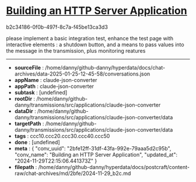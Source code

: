 # [Building an HTTP Server Application](https://claude.ai/chat/2bfe12ff-31df-43fa-992e-79aaa5d2c95b)

b2c34186-0f0b-497f-8c7a-f45be13ca3d3

please implement a basic integration test, enhance the test page with interactive elements : a shutdown button, and a means to pass values into the message in the transmission, plus monitoring reatures

---

* **sourceFile** : /home/danny/github-danny/hyperdata/docs/chat-archives/data-2025-01-25-12-45-58/conversations.json
* **appName** : claude-json-converter
* **appPath** : claude-json-converter
* **subtask** : [undefined]
* **rootDir** : /home/danny/github-danny/transmissions/src/applications/claude-json-converter
* **dataDir** : /home/danny/github-danny/transmissions/src/applications/claude-json-converter/data
* **targetPath** : /home/danny/github-danny/transmissions/src/applications/claude-json-converter/data
* **tags** : ccc10.ccc20.ccc30.ccc40.ccc50
* **done** : [undefined]
* **meta** : {
  "conv_uuid": "2bfe12ff-31df-43fa-992e-79aaa5d2c95b",
  "conv_name": "Building an HTTP Server Application",
  "updated_at": "2024-11-29T22:15:06.441373Z"
}
* **filepath** : /home/danny/github-danny/hyperdata/docs/postcraft/content-raw/chat-archives/md/2bfe/2024-11-29_b2c.md